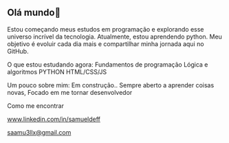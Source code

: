 ## Olá mundo👋

Estou começando meus estudos em programação e explorando esse universo incrível da tecnologia.
Atualmente, estou aprendendo python.
Meu objetivo é evoluir cada dia mais e compartilhar minha jornada aqui no GitHub.

O que estou estudando agora:
Fundamentos de programação
Lógica e algoritmos
PYTHON
HTML/CSS/JS

Um pouco sobre mim:
Em construção..
Sempre aberto a aprender coisas novas,
Focado em me tornar desenvolvedor

Como me encontrar

www.linkedin.com/in/samueldeff

saamu3llx@gmail.com
